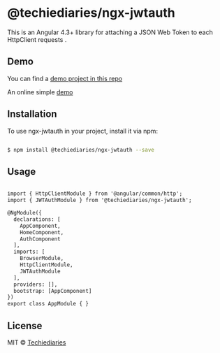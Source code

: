 # @techiediaries/ngx-jwtauth

This is an Angular 4.3+ library for attaching a JSON Web Token to each HttpClient requests .


## Demo 

You can find a [demo project in this repo](https://github.com/techiediaries/angular-jwtauth-demo)

An online simple [demo](https://www.techiediaries.com/demos/ngx-jwtauth/)


## Installation

To use ngx-jwtauth in your project, install it via npm:

```bash

$ npm install @techiediaries/ngx-jwtauth --save

```

## Usage

```xml

import { HttpClientModule } from '@angular/common/http';
import { JWTAuthModule } from '@techiediaries/ngx-jwtauth';

@NgModule({
  declarations: [
    AppComponent,
    HomeComponent,
    AuthComponent
  ],
  imports: [
    BrowserModule,
    HttpClientModule,
    JWTAuthModule
  ],
  providers: [],
  bootstrap: [AppComponent]
})
export class AppModule { }

```




## License

MIT © [Techiediaries](mailto:techiediaries9@gmail.com)

